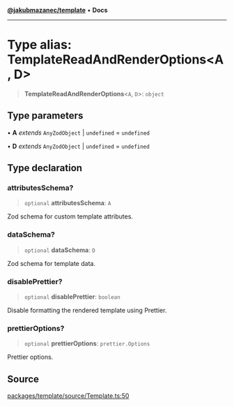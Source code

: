 [**@jakubmazanec/template**](../README.md) • **Docs**

---

# Type alias: TemplateReadAndRenderOptions\<A, D\>

> **TemplateReadAndRenderOptions**\<`A`, `D`\>: `object`

## Type parameters

• **A** _extends_ `AnyZodObject` \| `undefined` = `undefined`

• **D** _extends_ `AnyZodObject` \| `undefined` = `undefined`

## Type declaration

### attributesSchema?

> `optional` **attributesSchema**: `A`

Zod schema for custom template attributes.

### dataSchema?

> `optional` **dataSchema**: `D`

Zod schema for template data.

### disablePrettier?

> `optional` **disablePrettier**: `boolean`

Disable formatting the rendered template using Prettier.

### prettierOptions?

> `optional` **prettierOptions**: `prettier.Options`

Prettier options.

## Source

[packages/template/source/Template.ts:50](https://github.com/jakubmazanec/js-tools/blob/51bfc5b913a7a7ef21d8d702a0d87d72983e112a/packages/template/source/Template.ts#L50)
